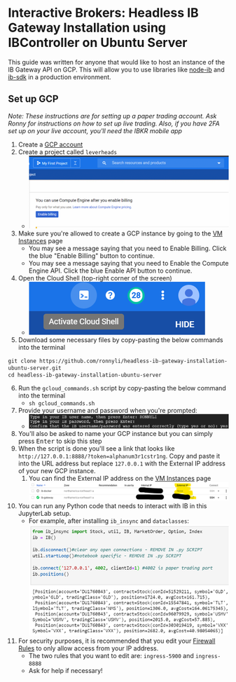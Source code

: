 # Interactive Brokers: Headless IB Gateway Installation using IBController on Ubuntu Server
This guide was written for anyone that would like to host an instance of the IB Gateway API on GCP. This will allow you to use libraries like [node-ib](https://github.com/pilwon/node-ib) and [ib-sdk](https://github.com/triploc/ib-sdk) in a production environment.

## Set up GCP
*Note: These instructions are for setting up a paper trading account.*
*Ask Ronny for instructions on how to set up live trading.*
*Also, if you have 2FA set up on your live account, you'll need the IBKR mobile app*
1. Create a [GCP account](https://cloud.google.com/)
1. Create a project called `leverheads`
	- ![GCP Console New Project](images/tutorial/gcp_console_new_project_click.gif)
1. Make sure you're allowed to create a GCP instance by going to the [VM Instances](https://console.cloud.google.com/compute/instances) page
	- You may see a message saying that you need to Enable Billing. Click the blue "Enable Billing" button to continue.
	- You may see a message saying that you need to Enable the Compute Engine API. Click the blue Enable API button to continue.
1. Open the Cloud Shell (top-right corner of the screen)
	- ![Cloud Shell](images/tutorial/activate_cloud_shell.png)
1. Download some necessary files by copy-pasting the below commands into the terminal
```
git clone https://github.com/ronnyli/headless-ib-gateway-installation-ubuntu-server.git
cd headless-ib-gateway-installation-ubuntu-server
```
6. Run the `gcloud_commands.sh` script by copy-pasting the below command into the terminal
	- `sh gcloud_commands.sh`
1. Provide your username and password when you're prompted:
	- ![User/Password Prompt](images/tutorial/user_pass_prompt.png)
1. You'll also be asked to name your GCP instance but you can simply press <kbd>Enter</kbd> to skip this step
1. When the script is done you'll see a link that looks like `http://127.0.0.1:8888/?token=alphanum3r1cstr1ng`. Copy and paste it into the URL address but replace `127.0.0.1` with the External IP address of your new GCP instance.
	1. You can find the External IP address on the [VM Instances](https://console.cloud.google.com/compute/instances) page ![External IP Address on GCP](images/tutorial/ib_gateway_external_ip_address.png)
1. You can run any Python code that needs to interact with IB in this JupyterLab setup.
	- For example, after installing `ib_insync` and `dataclasses`: ![Jupyterlab](images/tutorial/jupyterlab.png)
1. For security purposes, it is recommended that you edit your [Firewall Rules](https://console.cloud.google.com/networking/firewalls/list) to only allow access from your IP address.
	- The two rules that you want to edit are: `ingress-5900` and `ingress-8888`
	- Ask for help if necessary!

